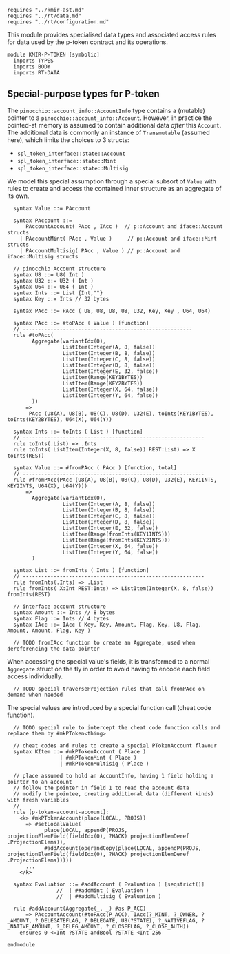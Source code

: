 ```k
requires "../kmir-ast.md"
requires "../rt/data.md"
requires "../rt/configuration.md"
```

This module provides specialised data types and associated access rules
for data used by the p-token contract and its operations.

```k
module KMIR-P-TOKEN [symbolic] 
  imports TYPES
  imports BODY
  imports RT-DATA
```

## Special-purpose types for P-token

The `pinocchio::account_info::AccountInfo` type contains a (mutable) pointer to a `pinocchio::account_info::Account`.
However, in practice the pointed-at memory is assumed to contain additional data _after_ this `Account`.
The additional data is commonly an instance of `Transmutable` (assumed here), which limits the choices to 3 structs:
- `spl_token_interface::state::Account`
- `spl_token_interface::state::Mint`
- `spl_token_interface::state::Multisig`

We model this special assumption through a special subsort of `Value` with rules to create and access the contained inner structure as an aggregate of its own.

```k
  syntax Value ::= PAccount

  syntax PAccount ::= 
      PAccountAccount( PAcc , IAcc )  // p::Account and iface::Account structs
    | PAccountMint( PAcc , Value )     // p::Account and iface::Mint structs
    | PAccountMultisig( PAcc , Value ) // p::Account and iface::Multisig structs

  // pinocchio Account structure
  syntax U8 ::= U8( Int )
  syntax U32 ::= U32 ( Int )
  syntax U64 ::= U64 ( Int )
  syntax Ints ::= List {Int,""}
  syntax Key ::= Ints // 32 bytes

  syntax PAcc ::= PAcc ( U8, U8, U8, U8, U32, Key, Key , U64, U64)

  syntax PAcc ::= #toPAcc ( Value ) [function]
  // -------------------------------------------------------
  rule #toPAcc(
        Aggregate(variantIdx(0), 
                  ListItem(Integer(A, 8, false))
                  ListItem(Integer(B, 8, false))
                  ListItem(Integer(C, 8, false))
                  ListItem(Integer(D, 8, false))
                  ListItem(Integer(E, 32, false))
                  ListItem(Range(KEY1BYTES))
                  ListItem(Range(KEY2BYTES))
                  ListItem(Integer(X, 64, false))
                  ListItem(Integer(Y, 64, false))
        )) 
      =>
       PAcc (U8(A), U8(B), U8(C), U8(D), U32(E), toInts(KEY1BYTES), toInts(KEY2BYTES), U64(X), U64(Y))

  syntax Ints ::= toInts ( List ) [function]
  // -----------------------------------------------------------
  rule toInts(.List) => .Ints
  rule toInts( ListItem(Integer(X, 8, false)) REST:List) => X toInts(REST)

  syntax Value ::= #fromPAcc ( PAcc ) [function, total]
  // -----------------------------------------------------------
  rule #fromPAcc(PAcc (U8(A), U8(B), U8(C), U8(D), U32(E), KEY1INTS, KEY2INTS, U64(X), U64(Y)))
      =>
        Aggregate(variantIdx(0),
                  ListItem(Integer(A, 8, false))
                  ListItem(Integer(B, 8, false))
                  ListItem(Integer(C, 8, false))
                  ListItem(Integer(D, 8, false))
                  ListItem(Integer(E, 32, false))
                  ListItem(Range(fromInts(KEY1INTS)))
                  ListItem(Range(fromInts(KEY2INTS)))
                  ListItem(Integer(X, 64, false))
                  ListItem(Integer(Y, 64, false))
        )

  syntax List ::= fromInts ( Ints ) [function]
  // -----------------------------------------------------------
  rule fromInts(.Ints) => .List
  rule fromInts( X:Int REST:Ints) => ListItem(Integer(X, 8, false)) fromInts(REST)

  // interface account structure
  syntax Amount ::= Ints // 8 bytes
  syntax Flag ::= Ints // 4 bytes
  syntax IAcc ::= IAcc ( Key, Key, Amount, Flag, Key, U8, Flag, Amount, Amount, Flag, Key )

  // TODO fromIAcc function to create an Aggregate, used when dereferencing the data pointer

```

When accessing the special value's fields, it is transformed to a normal `Aggregate` struct on the fly
in order to avoid having to encode each field access individually.


```k
  // TODO special traverseProjection rules that call fromPAcc on demand when needed
```

The special values are introduced by a special function call (cheat code function).

```k
  // TODO special rule to intercept the cheat code function calls and replace them by #mkPToken<thing>

  // cheat codes and rules to create a special PTokenAccount flavour
  syntax KItem ::= #mkPTokenAccount ( Place )
                 | #mkPTokenMint ( Place )
                 | #mkPTokenMultisig ( Place )

  // place assumed to hold an AccountInfo, having 1 field holding a pointer to an account
  // follow the pointer in field 1 to read the account data
  // modify the pointee, creating additional data (different kinds) with fresh variables
  // 
  rule [p-token-account-account]:
    <k> #mkPTokenAccount(place(LOCAL, PROJS))
      => #setLocalValue(
            place(LOCAL, appendP(PROJS, projectionElemField(fieldIdx(0), ?HACK) projectionElemDeref .ProjectionElems)),
            #addAccount(operandCopy(place(LOCAL, appendP(PROJS, projectionElemField(fieldIdx(0), ?HACK) projectionElemDeref .ProjectionElems)))))
      ...
    </k>

  syntax Evaluation ::= #addAccount ( Evaluation ) [seqstrict()]
                //  | ##addMint ( Evaluation )    
                //  | ##addMultisig ( Evaluation )

  rule #addAccount(Aggregate(_, _) #as P_ACC)
      => PAccountAccount(#toPAcc(P_ACC), IAcc(?_MINT, ?_OWNER, ?_AMOUNT, ?_DELEGATEFLAG, ?_DELEGATE, U8(?STATE), ?_NATIVEFLAG, ?_NATIVE_AMOUNT, ?_DELEG_AMOUNT, ?_CLOSEFLAG, ?_CLOSE_AUTH))
    ensures 0 <=Int ?STATE andBool ?STATE <Int 256

```



```k
endmodule
```